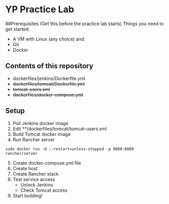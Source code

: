 # YP Practice Lab 
##Prerequisites (Get this before the practice lab starts)
Things you need to get started:
* A VM with Linux (any choice) and:
 * Git
 * Docker


## Contents of this repository
* dockerfiles/jenkins/Dockerfile.yml
* ~~dockerfiles/tomcat/Dockerfile.yml~~
 * ~~tomcat-users.xml~~
* ~~dockerfiles/docker-compose.yml~~
 
## Setup
1. Pull Jenkins docker image
2. Edit **/dockerfiles/tomcat/tomcat-users.xml
3. Build Tomcat docker image 
4. Run Rancher server
```
sudo docker run -d --restart=unless-stopped -p 8080:8080 rancher/server
```
5. Create docker-compose.yml file
6. Create host
7. Create Rancher stack
8. Test service access
   * Unlock Jenkins
   * Check Tomcat access
9. Start building!


